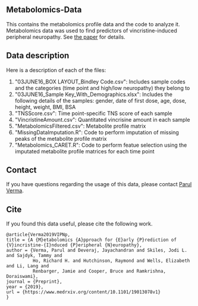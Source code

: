 ## Metabolomics-Data
This contains the metabolomics profile data and the code to analyze it. Metabolomics data was used to find predictors of vincristine-induced peripheral neuropathy. See [the paper](https://www.medrxiv.org/content/10.1101/19013078v1) for details.

## Data description
Here is a description of each of the files:

1. "03JUNE16_BOX LAYOUT_Bindley Code.csv": Includes sample codes and the categories (time point and high/low neuropathy) they belong to
2. "03JUNE16_Sample Key_With_Demographics.xlsx": Includes the following details of the samples: gender, date of first dose, age, dose, height, weight, BMI, BSA
3. "TNSScore.csv": Time point-specific TNS score of each sample
4. "VincristineAmount.csv": Quantitated vincrisine amount in each sample
5. "MetabolomicsFiltered.csv": Metabolite profile matrix
6. "MissingDataImputation.R": Code to perform imputation of missing peaks of the metabolite profile matrix
7. "Metabolomics_CARET.R": Code to perform featue selection using the imputated metabolite profile matrices for each time point

## Contact
If you have questions regarding the usage of this data, please contact [Parul Verma](https://parulv1.github.io/).

## Cite
If you found this data useful, please cite the following work.

```
@article{Verma2019VIPNp,
title = {A {M}etabolomics {A}pproach for {E}arly {P}rediction of {V}incristine-{I}nduced {P}eripheral {N}europathy},
author = {Verma, Parul and Deveraj, Jayachandran and Skiles, Jodi L. and Sajdyk, Tammy and
          Ho, Richard H. and Hutchinson, Raymond and Wells, Elizabeth and Li, Lang and  
          Renbarger, Jamie and Cooper, Bruce and Ramkrishna, Doraiswami},
journal = {Preprint},
year = {2019},
url = {https://www.medrxiv.org/content/10.1101/19013078v1}
}
```


